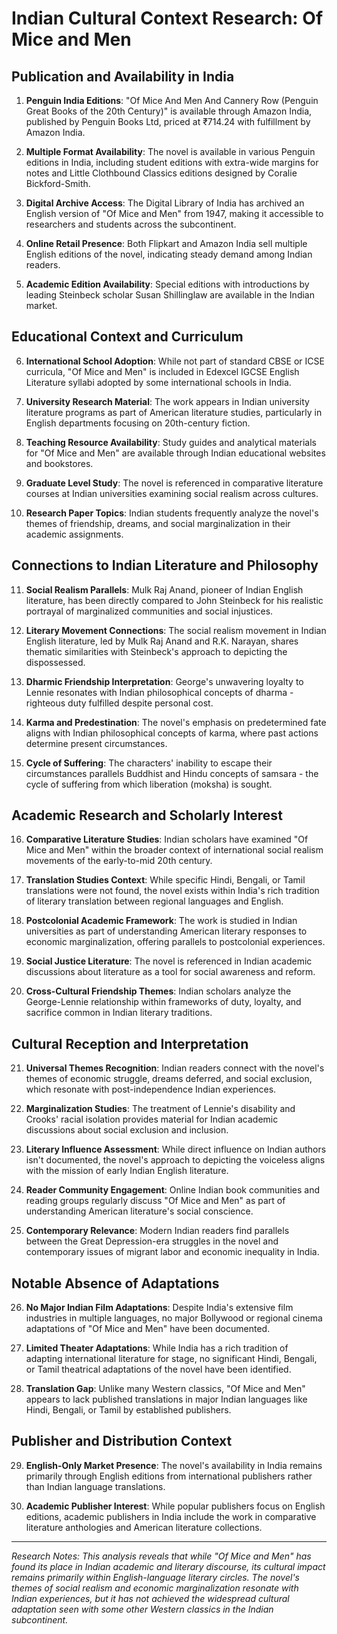 # Indian Cultural Context Research: Of Mice and Men

## Publication and Availability in India

1. **Penguin India Editions**: "Of Mice And Men And Cannery Row (Penguin Great Books of the 20th Century)" is available through Amazon India, published by Penguin Books Ltd, priced at ₹714.24 with fulfillment by Amazon India.

2. **Multiple Format Availability**: The novel is available in various Penguin editions in India, including student editions with extra-wide margins for notes and Little Clothbound Classics editions designed by Coralie Bickford-Smith.

3. **Digital Archive Access**: The Digital Library of India has archived an English version of "Of Mice and Men" from 1947, making it accessible to researchers and students across the subcontinent.

4. **Online Retail Presence**: Both Flipkart and Amazon India sell multiple English editions of the novel, indicating steady demand among Indian readers.

5. **Academic Edition Availability**: Special editions with introductions by leading Steinbeck scholar Susan Shillinglaw are available in the Indian market.

## Educational Context and Curriculum

6. **International School Adoption**: While not part of standard CBSE or ICSE curricula, "Of Mice and Men" is included in Edexcel IGCSE English Literature syllabi adopted by some international schools in India.

7. **University Research Material**: The work appears in Indian university literature programs as part of American literature studies, particularly in English departments focusing on 20th-century fiction.

8. **Teaching Resource Availability**: Study guides and analytical materials for "Of Mice and Men" are available through Indian educational websites and bookstores.

9. **Graduate Level Study**: The novel is referenced in comparative literature courses at Indian universities examining social realism across cultures.

10. **Research Paper Topics**: Indian students frequently analyze the novel's themes of friendship, dreams, and social marginalization in their academic assignments.

## Connections to Indian Literature and Philosophy

11. **Social Realism Parallels**: Mulk Raj Anand, pioneer of Indian English literature, has been directly compared to John Steinbeck for his realistic portrayal of marginalized communities and social injustices.

12. **Literary Movement Connections**: The social realism movement in Indian English literature, led by Mulk Raj Anand and R.K. Narayan, shares thematic similarities with Steinbeck's approach to depicting the dispossessed.

13. **Dharmic Friendship Interpretation**: George's unwavering loyalty to Lennie resonates with Indian philosophical concepts of dharma - righteous duty fulfilled despite personal cost.

14. **Karma and Predestination**: The novel's emphasis on predetermined fate aligns with Indian philosophical concepts of karma, where past actions determine present circumstances.

15. **Cycle of Suffering**: The characters' inability to escape their circumstances parallels Buddhist and Hindu concepts of samsara - the cycle of suffering from which liberation (moksha) is sought.

## Academic Research and Scholarly Interest

16. **Comparative Literature Studies**: Indian scholars have examined "Of Mice and Men" within the broader context of international social realism movements of the early-to-mid 20th century.

17. **Translation Studies Context**: While specific Hindi, Bengali, or Tamil translations were not found, the novel exists within India's rich tradition of literary translation between regional languages and English.

18. **Postcolonial Academic Framework**: The work is studied in Indian universities as part of understanding American literary responses to economic marginalization, offering parallels to postcolonial experiences.

19. **Social Justice Literature**: The novel is referenced in Indian academic discussions about literature as a tool for social awareness and reform.

20. **Cross-Cultural Friendship Themes**: Indian scholars analyze the George-Lennie relationship within frameworks of duty, loyalty, and sacrifice common in Indian literary traditions.

## Cultural Reception and Interpretation

21. **Universal Themes Recognition**: Indian readers connect with the novel's themes of economic struggle, dreams deferred, and social exclusion, which resonate with post-independence Indian experiences.

22. **Marginalization Studies**: The treatment of Lennie's disability and Crooks' racial isolation provides material for Indian academic discussions about social exclusion and inclusion.

23. **Literary Influence Assessment**: While direct influence on Indian authors isn't documented, the novel's approach to depicting the voiceless aligns with the mission of early Indian English literature.

24. **Reader Community Engagement**: Online Indian book communities and reading groups regularly discuss "Of Mice and Men" as part of understanding American literature's social conscience.

25. **Contemporary Relevance**: Modern Indian readers find parallels between the Great Depression-era struggles in the novel and contemporary issues of migrant labor and economic inequality in India.

## Notable Absence of Adaptations

26. **No Major Indian Film Adaptations**: Despite India's extensive film industries in multiple languages, no major Bollywood or regional cinema adaptations of "Of Mice and Men" have been documented.

27. **Limited Theater Adaptations**: While India has a rich tradition of adapting international literature for stage, no significant Hindi, Bengali, or Tamil theatrical adaptations of the novel have been identified.

28. **Translation Gap**: Unlike many Western classics, "Of Mice and Men" appears to lack published translations in major Indian languages like Hindi, Bengali, or Tamil by established publishers.

## Publisher and Distribution Context

29. **English-Only Market Presence**: The novel's availability in India remains primarily through English editions from international publishers rather than Indian language translations.

30. **Academic Publisher Interest**: While popular publishers focus on English editions, academic publishers in India include the work in comparative literature anthologies and American literature collections.

---

*Research Notes: This analysis reveals that while "Of Mice and Men" has found its place in Indian academic and literary discourse, its cultural impact remains primarily within English-language literary circles. The novel's themes of social realism and economic marginalization resonate with Indian experiences, but it has not achieved the widespread cultural adaptation seen with some other Western classics in the Indian subcontinent.*